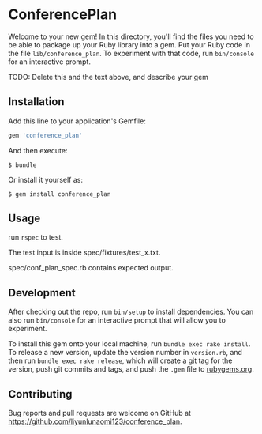 # ConferencePlan

Welcome to your new gem! In this directory, you'll find the files you need to be able to package up your Ruby library into a gem. Put your Ruby code in the file `lib/conference_plan`. To experiment with that code, run `bin/console` for an interactive prompt.

TODO: Delete this and the text above, and describe your gem

## Installation

Add this line to your application's Gemfile:

```ruby
gem 'conference_plan'
```

And then execute:

    $ bundle

Or install it yourself as:

    $ gem install conference_plan

## Usage

run `rspec` to test.

The test input is inside spec/fixtures/test_x.txt.

spec/conf_plan_spec.rb contains expected output.

## Development

After checking out the repo, run `bin/setup` to install dependencies. You can also run `bin/console` for an interactive prompt that will allow you to experiment.

To install this gem onto your local machine, run `bundle exec rake install`. To release a new version, update the version number in `version.rb`, and then run `bundle exec rake release`, which will create a git tag for the version, push git commits and tags, and push the `.gem` file to [rubygems.org](https://rubygems.org).

## Contributing

Bug reports and pull requests are welcome on GitHub at https://github.com/liyunlunaomi123/conference_plan.

